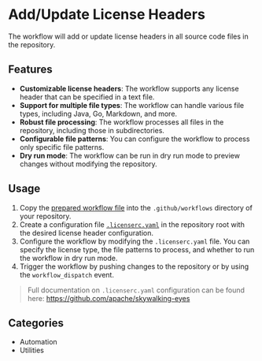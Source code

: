 # Add/Update License Headers

The workflow will add or update license headers in all source code files in the repository.

## Features

- **Customizable license headers**: The workflow supports any license header that can be specified in a text file.
- **Support for multiple file types**: The workflow can handle various file types, including Java, Go, Markdown, and more.
- **Robust file processing**: The workflow processes all files in the repository, including those in subdirectories.
- **Configurable file patterns**: You can configure the workflow to process only specific file patterns.
- **Dry run mode**: The workflow can be run in dry run mode to preview changes without modifying the repository.

## Usage

1. Copy the [prepared workflow file](../../workflow-templates/license-header.yml) into the `.github/workflows` directory of your repository.
2. Create a configuration file [`.licenserc.yaml`](../../config/examples/.licenserc.yaml) in the repository root with the desired license header configuration.
3. Configure the workflow by modifying the `.licenserc.yaml` file. You can specify the license type, the file patterns to process, and whether to run the workflow in dry run mode.
4. Trigger the workflow by pushing changes to the repository or by using the `workflow_dispatch` event.

> Full documentation on `.licenserc.yaml` configuration can be found here: https://github.com/apache/skywalking-eyes

## Categories

- Automation
- Utilities
